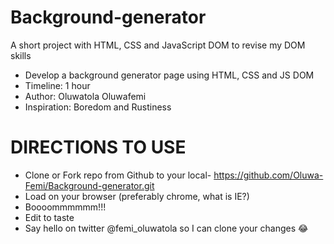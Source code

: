 # Background-generator
A short project with HTML, CSS and JavaScript DOM to revise my DOM skills

* Develop a background generator page using HTML, CSS and JS DOM
* Timeline: 1 hour
* Author: Oluwatola Oluwafemi
* Inspiration: Boredom and Rustiness

#   DIRECTIONS TO USE
* Clone or Fork repo from Github to your local- https://github.com/Oluwa-Femi/Background-generator.git
* Load on your browser (preferably chrome, what is IE?)
* Boooommmmmm!!!
* Edit to taste
* Say hello on twitter @femi_oluwatola so I can clone your changes :joy:
